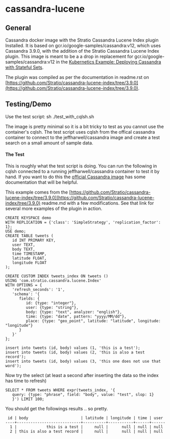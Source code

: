 # cassandra-lucene

## General

Cassandra docker image with the Stratio Cassandra Lucene Index plugin Installed. It is based on gcr.io/google-samples/cassandra:v12, which uses Cassandra 3.9.0, with the addition of the Stratio Cassandra Lucene Index plugin. This image is meant to be a a drop in replacement for gcr.io/google-samples/cassandra:v12 in the [Kubernetics Example: Deploying Cassandra with Stateful Sets](https://kubernetes.io/docs/tutorials/stateful-application/cassandra/).

The plugin was compiled as per the documentation in readme.rst on [https://github.com/Stratio/cassandra-lucene-index/tree/3.9.0](https://github.com/Stratio/cassandra-lucene-index/tree/3.9.0). 

## Testing/Demo

Use the test script: sh ./test_with_cqlsh.sh

The image is pretty minimal so it is a bit tricky to test as you cannot use the container's cqlsh. The test script uses cqlsh from the offical cassandra container to connect to the jeffharwell/cassandra image and create a test search on a small amount of sample data.

#### The Test

This is roughly what the test script is doing. You can run the following in cqlsh connected to a running jeffharwell/cassandra container to test it by hand. If you want to do this the [official Cassandra image](https://hub.docker.com/r/_/cassandra/) has some documentation that will be helpful.

This example comes from the [https://github.com/Stratio/cassandra-lucene-index/tree/3.9.0](https://github.com/Stratio/cassandra-lucene-index/tree/3.9.0) readme.md with a few modifications. See that link for several more examples of the plugin in action.

    CREATE KEYSPACE demo
    WITH REPLICATION = {'class': 'SimpleStrategy', 'replication_factor': 1};
    USE demo;
    CREATE TABLE tweets (
       id INT PRIMARY KEY,
       user TEXT,
       body TEXT,
       time TIMESTAMP,
       latitude FLOAT,
       longitude FLOAT
    );
    
    CREATE CUSTOM INDEX tweets_index ON tweets ()
    USING 'com.stratio.cassandra.lucene.Index'
    WITH OPTIONS = {
       'refresh_seconds': '1',
       'schema': '{
          fields: {
             id: {type: "integer"},
             user: {type: "string"},
             body: {type: "text", analyzer: "english"},
             time: {type: "date", pattern: "yyyy/MM/dd"},
             place: {type: "geo_point", latitude: "latitude", longitude: "longitude"}
          }
       }'
    };
    
    insert into tweets (id, body) values (1, 'this is a test');
    insert into tweets (id, body) values (2, 'this is also a test record');
    insert into tweets (id, body) values (3, 'this one does not use that word');

Now try the select (at least a second after inserting the data so the index has time to refresh)

    SELECT * FROM tweets WHERE expr(tweets_index, '{
       query: {type: "phrase", field: "body", value: "test", slop: 1}
       }') LIMIT 100;

You should get the followings results .. so pretty.

     id | body                       | latitude | longitude | time | user
    ----+----------------------------+----------+-----------+------+------
      1 |             this is a test |     null |      null | null | null
      2 | this is also a test record |     null |      null | null | null

